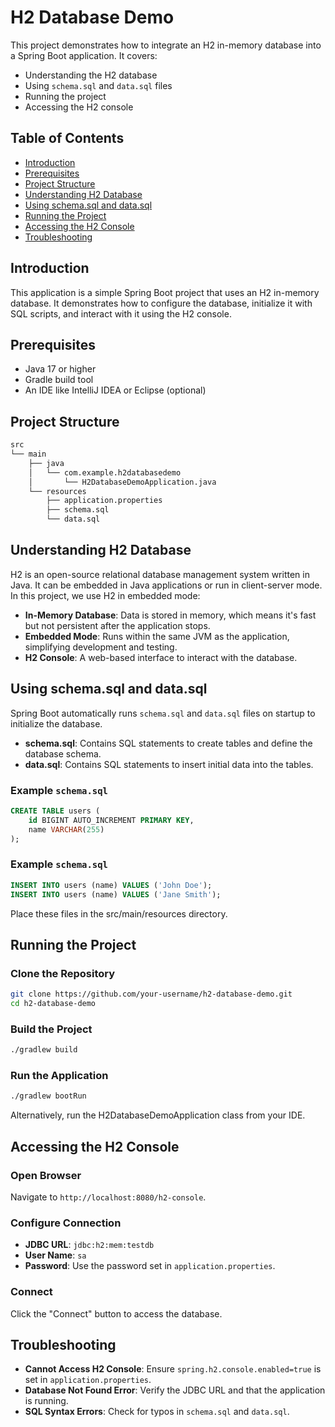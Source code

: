 # H2 Database Demo

This project demonstrates how to integrate an H2 in-memory database into a Spring Boot application. It covers:

- Understanding the H2 database
- Using `schema.sql` and `data.sql` files
- Running the project
- Accessing the H2 console

## Table of Contents
- [Introduction](#introduction)
- [Prerequisites](#prerequisites)
- [Project Structure](#project-structure)
- [Understanding H2 Database](#understanding-h2-database)
- [Using schema.sql and data.sql](#using-schemasql-and-datasql)
- [Running the Project](#running-the-project)
- [Accessing the H2 Console](#accessing-the-h2-console)
- [Troubleshooting](#troubleshooting)

## Introduction

This application is a simple Spring Boot project that uses an H2 in-memory database. It demonstrates how to configure the database, initialize it with SQL scripts, and interact with it using the H2 console.

## Prerequisites

- Java 17 or higher
- Gradle build tool
- An IDE like IntelliJ IDEA or Eclipse (optional)

## Project Structure

```bash
src
└── main
    ├── java
    │   └── com.example.h2databasedemo
    │       └── H2DatabaseDemoApplication.java
    └── resources
        ├── application.properties
        ├── schema.sql
        └── data.sql
```
## Understanding H2 Database

H2 is an open-source relational database management system written in Java. It can be embedded in Java applications or run in client-server mode. In this project, we use H2 in embedded mode:

- **In-Memory Database**: Data is stored in memory, which means it's fast but not persistent after the application stops.
- **Embedded Mode**: Runs within the same JVM as the application, simplifying development and testing.
- **H2 Console**: A web-based interface to interact with the database.

## Using schema.sql and data.sql

Spring Boot automatically runs `schema.sql` and `data.sql` files on startup to initialize the database.

- **schema.sql**: Contains SQL statements to create tables and define the database schema.
- **data.sql**: Contains SQL statements to insert initial data into the tables.

### Example `schema.sql`

```sql
CREATE TABLE users (
    id BIGINT AUTO_INCREMENT PRIMARY KEY,
    name VARCHAR(255)
);
```
### Example `schema.sql`
```sql
INSERT INTO users (name) VALUES ('John Doe');
INSERT INTO users (name) VALUES ('Jane Smith');
```
Place these files in the src/main/resources directory.

## Running the Project
### Clone the Repository
```bash
git clone https://github.com/your-username/h2-database-demo.git
cd h2-database-demo
```
### Build the Project
```bash
./gradlew build
```
### Run the Application
```bash
./gradlew bootRun
```
Alternatively, run the H2DatabaseDemoApplication class from your IDE.

## Accessing the H2 Console

### Open Browser

Navigate to `http://localhost:8080/h2-console`.

### Configure Connection

- **JDBC URL**: `jdbc:h2:mem:testdb`
- **User Name**: `sa`
- **Password**: Use the password set in `application.properties`.

### Connect

Click the "Connect" button to access the database.

## Troubleshooting

- **Cannot Access H2 Console**: Ensure `spring.h2.console.enabled=true` is set in `application.properties`.
- **Database Not Found Error**: Verify the JDBC URL and that the application is running.
- **SQL Syntax Errors**: Check for typos in `schema.sql` and `data.sql`.
